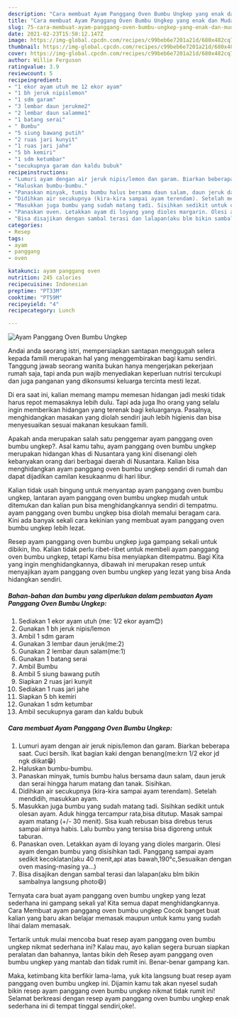 ```yaml
---
description: "Cara membuat Ayam Panggang Oven Bumbu Ungkep yang enak dan Mudah Dibuat"
title: "Cara membuat Ayam Panggang Oven Bumbu Ungkep yang enak dan Mudah Dibuat"
slug: 75-cara-membuat-ayam-panggang-oven-bumbu-ungkep-yang-enak-dan-mudah-dibuat
date: 2021-02-23T15:50:12.147Z
image: https://img-global.cpcdn.com/recipes/c99beb6e7201a21d/680x482cq70/ayam-panggang-oven-bumbu-ungkep-foto-resep-utama.jpg
thumbnail: https://img-global.cpcdn.com/recipes/c99beb6e7201a21d/680x482cq70/ayam-panggang-oven-bumbu-ungkep-foto-resep-utama.jpg
cover: https://img-global.cpcdn.com/recipes/c99beb6e7201a21d/680x482cq70/ayam-panggang-oven-bumbu-ungkep-foto-resep-utama.jpg
author: Willie Ferguson
ratingvalue: 3.9
reviewcount: 5
recipeingredient:
- "1 ekor ayam utuh me 12 ekor ayam"
- "1 bh jeruk nipislemon"
- "1 sdm garam"
- "3 lembar daun jerukme2"
- "2 lembar daun salamme1"
- "1 batang serai"
- " Bumbu"
- "5 siung bawang putih"
- "2 ruas jari kunyit"
- "1 ruas jari jahe"
- "5 bh kemiri"
- "1 sdm ketumbar"
- "secukupnya garam dan kaldu bubuk"
recipeinstructions:
- "Lumuri ayam dengan air jeruk nipis/lemon dan garam. Biarkan beberapa saat. Cuci bersih. Ikat bagian kaki dengan benang(me:krn 1/2 ekor jd ngk diikat😁)"
- "Haluskan bumbu-bumbu."
- "Panaskan minyak, tumis bumbu halus bersama daun salam, daun jeruk dan serai hingga harum matang dan tanak. Sisihkan."
- "Didihkan air secukupnya (kira-kira sampai ayam terendam). Setelah mendidih, masukkan ayam."
- "Masukkan juga bumbu yang sudah matang tadi. Sisihkan sedikit untuk olesan ayam. Aduk hingga tercampur rata,bisa ditutup. Masak sampai ayam matang (+/- 30 menit). Sisa kuah rebusan bisa direbus terus sampai airnya habis. Lalu bumbu yang tersisa bisa digoreng untuk taburan."
- "Panaskan oven. Letakkan ayam di loyang yang dioles margarin. Olesi ayam dengan bumbu yang disisihkan tadi. Panggang sampai ayam sedikit kecoklatan(aku 40 menit,api atas bawah,190°c,Sesuaikan dengan oven masing-masing ya...)"
- "Bisa disajikan dengan sambal terasi dan lalapan(aku blm bikin sambalnya langsung photo😄)"
categories:
- Resep
tags:
- ayam
- panggang
- oven

katakunci: ayam panggang oven 
nutrition: 245 calories
recipecuisine: Indonesian
preptime: "PT33M"
cooktime: "PT59M"
recipeyield: "4"
recipecategory: Lunch

---
```



![Ayam Panggang Oven Bumbu Ungkep](https://img-global.cpcdn.com/recipes/c99beb6e7201a21d/680x482cq70/ayam-panggang-oven-bumbu-ungkep-foto-resep-utama.jpg)

Andai anda seorang istri, mempersiapkan santapan menggugah selera kepada famili merupakan hal yang menggembirakan bagi kamu sendiri. Tanggung jawab seorang  wanita bukan hanya mengerjakan pekerjaan rumah saja, tapi anda pun wajib menyediakan keperluan nutrisi tercukupi dan juga panganan yang dikonsumsi keluarga tercinta mesti lezat.

Di era  saat ini, kalian memang mampu memesan hidangan jadi meski tidak harus repot memasaknya lebih dulu. Tapi ada juga lho orang yang selalu ingin memberikan hidangan yang terenak bagi keluarganya. Pasalnya, menghidangkan masakan yang diolah sendiri jauh lebih higienis dan bisa menyesuaikan sesuai makanan kesukaan famili. 



Apakah anda merupakan salah satu penggemar ayam panggang oven bumbu ungkep?. Asal kamu tahu, ayam panggang oven bumbu ungkep merupakan hidangan khas di Nusantara yang kini disenangi oleh kebanyakan orang dari berbagai daerah di Nusantara. Kalian bisa menghidangkan ayam panggang oven bumbu ungkep sendiri di rumah dan dapat dijadikan camilan kesukaanmu di hari libur.

Kalian tidak usah bingung untuk menyantap ayam panggang oven bumbu ungkep, lantaran ayam panggang oven bumbu ungkep mudah untuk ditemukan dan kalian pun bisa menghidangkannya sendiri di tempatmu. ayam panggang oven bumbu ungkep bisa diolah memalui beragam cara. Kini ada banyak sekali cara kekinian yang membuat ayam panggang oven bumbu ungkep lebih lezat.

Resep ayam panggang oven bumbu ungkep juga gampang sekali untuk dibikin, lho. Kalian tidak perlu ribet-ribet untuk membeli ayam panggang oven bumbu ungkep, tetapi Kamu bisa menyiapkan ditempatmu. Bagi Kita yang ingin menghidangkannya, dibawah ini merupakan resep untuk menyajikan ayam panggang oven bumbu ungkep yang lezat yang bisa Anda hidangkan sendiri.

<!--inarticleads1-->

##### Bahan-bahan dan bumbu yang diperlukan dalam pembuatan Ayam Panggang Oven Bumbu Ungkep:

1. Sediakan 1 ekor ayam utuh (me: 1/2 ekor ayam😊)
1. Gunakan 1 bh jeruk nipis/lemon
1. Ambil 1 sdm garam
1. Gunakan 3 lembar daun jeruk(me:2)
1. Gunakan 2 lembar daun salam(me:1)
1. Gunakan 1 batang serai
1. Ambil  Bumbu
1. Ambil 5 siung bawang putih
1. Siapkan 2 ruas jari kunyit
1. Sediakan 1 ruas jari jahe
1. Siapkan 5 bh kemiri
1. Gunakan 1 sdm ketumbar
1. Ambil secukupnya garam dan kaldu bubuk




<!--inarticleads2-->

##### Cara membuat Ayam Panggang Oven Bumbu Ungkep:

1. Lumuri ayam dengan air jeruk nipis/lemon dan garam. Biarkan beberapa saat. Cuci bersih. Ikat bagian kaki dengan benang(me:krn 1/2 ekor jd ngk diikat😁)
1. Haluskan bumbu-bumbu.
1. Panaskan minyak, tumis bumbu halus bersama daun salam, daun jeruk dan serai hingga harum matang dan tanak. Sisihkan.
1. Didihkan air secukupnya (kira-kira sampai ayam terendam). Setelah mendidih, masukkan ayam.
1. Masukkan juga bumbu yang sudah matang tadi. Sisihkan sedikit untuk olesan ayam. Aduk hingga tercampur rata,bisa ditutup. Masak sampai ayam matang (+/- 30 menit). Sisa kuah rebusan bisa direbus terus sampai airnya habis. Lalu bumbu yang tersisa bisa digoreng untuk taburan.
1. Panaskan oven. Letakkan ayam di loyang yang dioles margarin. Olesi ayam dengan bumbu yang disisihkan tadi. Panggang sampai ayam sedikit kecoklatan(aku 40 menit,api atas bawah,190°c,Sesuaikan dengan oven masing-masing ya...)
1. Bisa disajikan dengan sambal terasi dan lalapan(aku blm bikin sambalnya langsung photo😄)




Ternyata cara buat ayam panggang oven bumbu ungkep yang lezat sederhana ini gampang sekali ya! Kita semua dapat menghidangkannya. Cara Membuat ayam panggang oven bumbu ungkep Cocok banget buat kalian yang baru akan belajar memasak maupun untuk kamu yang sudah lihai dalam memasak.

Tertarik untuk mulai mencoba buat resep ayam panggang oven bumbu ungkep nikmat sederhana ini? Kalau mau, ayo kalian segera buruan siapkan peralatan dan bahannya, lantas bikin deh Resep ayam panggang oven bumbu ungkep yang mantab dan tidak rumit ini. Benar-benar gampang kan. 

Maka, ketimbang kita berfikir lama-lama, yuk kita langsung buat resep ayam panggang oven bumbu ungkep ini. Dijamin kamu tak akan nyesel sudah bikin resep ayam panggang oven bumbu ungkep nikmat tidak rumit ini! Selamat berkreasi dengan resep ayam panggang oven bumbu ungkep enak sederhana ini di tempat tinggal sendiri,oke!.

